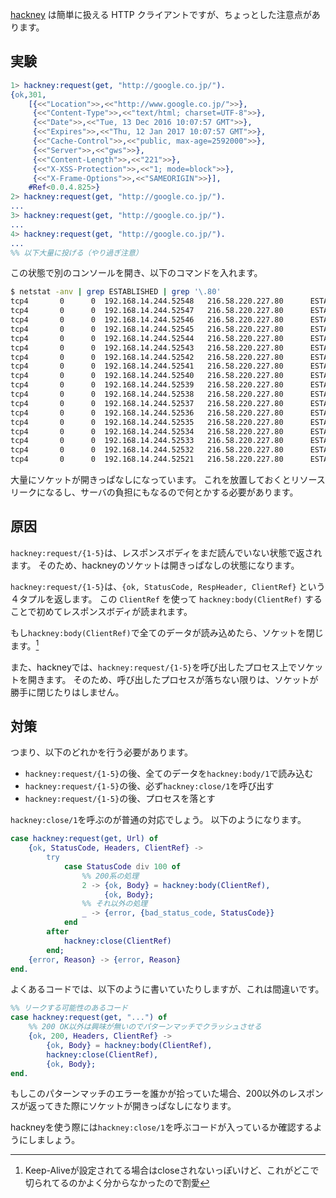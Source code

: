 [hackney](https://github.com/benoitc/hackney) は簡単に扱える HTTP クライアントですが、ちょっとした注意点があります。

## 実験

```erlang
1> hackney:request(get, "http://google.co.jp/").
{ok,301,
    [{<<"Location">>,<<"http://www.google.co.jp/">>},
     {<<"Content-Type">>,<<"text/html; charset=UTF-8">>},
     {<<"Date">>,<<"Tue, 13 Dec 2016 10:07:57 GMT">>},
     {<<"Expires">>,<<"Thu, 12 Jan 2017 10:07:57 GMT">>},
     {<<"Cache-Control">>,<<"public, max-age=2592000">>},
     {<<"Server">>,<<"gws">>},
     {<<"Content-Length">>,<<"221">>},
     {<<"X-XSS-Protection">>,<<"1; mode=block">>},
     {<<"X-Frame-Options">>,<<"SAMEORIGIN">>}],
    #Ref<0.0.4.825>}
2> hackney:request(get, "http://google.co.jp/").
...
3> hackney:request(get, "http://google.co.jp/").
...
4> hackney:request(get, "http://google.co.jp/").
...
%% 以下大量に投げる（やり過ぎ注意）
```

この状態で別のコンソールを開き、以下のコマンドを入れます。

```bash
$ netstat -anv | grep ESTABLISHED | grep '\.80'
tcp4       0      0  192.168.14.244.52548   216.58.220.227.80      ESTABLISHED 131330 131874   5759      0
tcp4       0      0  192.168.14.244.52547   216.58.220.227.80      ESTABLISHED 131330 131874   5759      0
tcp4       0      0  192.168.14.244.52546   216.58.220.227.80      ESTABLISHED 131330 131874   5759      0
tcp4       0      0  192.168.14.244.52545   216.58.220.227.80      ESTABLISHED 131330 131874   5759      0
tcp4       0      0  192.168.14.244.52544   216.58.220.227.80      ESTABLISHED 131330 131874   5759      0
tcp4       0      0  192.168.14.244.52543   216.58.220.227.80      ESTABLISHED 131330 131874   5759      0
tcp4       0      0  192.168.14.244.52542   216.58.220.227.80      ESTABLISHED 131330 131874   5759      0
tcp4       0      0  192.168.14.244.52541   216.58.220.227.80      ESTABLISHED 131330 131874   5759      0
tcp4       0      0  192.168.14.244.52540   216.58.220.227.80      ESTABLISHED 131330 131874   5759      0
tcp4       0      0  192.168.14.244.52539   216.58.220.227.80      ESTABLISHED 131330 131874   5759      0
tcp4       0      0  192.168.14.244.52538   216.58.220.227.80      ESTABLISHED 131330 131874   5759      0
tcp4       0      0  192.168.14.244.52537   216.58.220.227.80      ESTABLISHED 131330 131874   5759      0
tcp4       0      0  192.168.14.244.52536   216.58.220.227.80      ESTABLISHED 131330 131874   5759      0
tcp4       0      0  192.168.14.244.52535   216.58.220.227.80      ESTABLISHED 131330 131874   5759      0
tcp4       0      0  192.168.14.244.52534   216.58.220.227.80      ESTABLISHED 131330 131874   5759      0
tcp4       0      0  192.168.14.244.52533   216.58.220.227.80      ESTABLISHED 131330 131874   5759      0
tcp4       0      0  192.168.14.244.52532   216.58.220.227.80      ESTABLISHED 131330 131874   5759      0
tcp4       0      0  192.168.14.244.52521   216.58.220.227.80      ESTABLISHED 131330 131874   5759      0
```

大量にソケットが開きっぱなしになっています。
これを放置しておくとリソースリークになるし、サーバの負担にもなるので何とかする必要があります。

## 原因

`hackney:request/{1-5}`は、レスポンスボディをまだ読んでいない状態で返されます。
そのため、hackneyのソケットは開きっぱなしの状態になります。

`hackney:request/{1-5}`は、`{ok, StatusCode, RespHeader, ClientRef}` という４タプルを返します。
この `ClientRef` を使って `hackney:body(ClientRef)` することで初めてレスポンスボディが読まれます。

もし`hackney:body(ClientRef)`で全てのデータが読み込めたら、ソケットを閉じます。[^1]

[^1]: Keep-Aliveが設定されてる場合はcloseされないっぽいけど、これがどこで切られてるのかよく分からなかったので割愛

また、hackneyでは、`hackney:request/{1-5}`を呼び出したプロセス上でソケットを開きます。
そのため、呼び出したプロセスが落ちない限りは、ソケットが勝手に閉じたりはしません。

## 対策

つまり、以下のどれかを行う必要があります。

- `hackney:request/{1-5}`の後、全てのデータを`hackney:body/1`で読み込む
- `hackney:request/{1-5}`の後、必ず`hackney:close/1`を呼び出す
- `hackney:request/{1-5}`の後、プロセスを落とす

`hackney:close/1`を呼ぶのが普通の対応でしょう。
以下のようになります。

```erlang
case hackney:request(get, Url) of
    {ok, StatusCode, Headers, ClientRef} ->
        try
            case StatusCode div 100 of
                %% 200系の処理
                2 -> {ok, Body} = hackney:body(ClientRef),
                     {ok, Body};
                %% それ以外の処理
                _ -> {error, {bad_status_code, StatusCode}}
            end
        after
            hackney:close(ClientRef)
        end;
    {error, Reason} -> {error, Reason}
end.
```

よくあるコードでは、以下のように書いていたりしますが、これは間違いです。

```erlang
%% リークする可能性のあるコード
case hackney:request(get, "...") of
    %% 200 OK以外は興味が無いのでパターンマッチでクラッシュさせる
    {ok, 200, Headers, ClientRef} ->
        {ok, Body} = hackney:body(ClientRef),
        hackney:close(ClientRef),
        {ok, Body};
end.
```

もしこのパターンマッチのエラーを誰かが拾っていた場合、200以外のレスポンスが返ってきた際にソケットが開きっぱなしになります。

hackneyを使う際には`hackney:close/1`を呼ぶコードが入っているか確認するようにしましょう。
